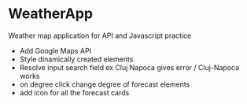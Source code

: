 # WeatherApp

Weather map application for API and Javascript practice
- Add Google Maps API
- Style dinamically created elements
- Resolve input search field ex Cluj Napoca gives error / Cluj-Napoca works
- on degree click change degree of forecast elements
- add icon for all the forecast cards 

